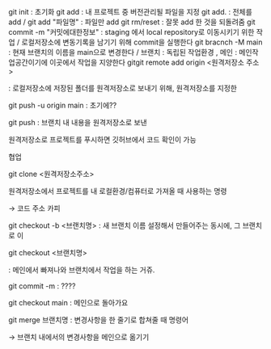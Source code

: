 git init : 초기화
 git add : 내 프로젝트 중 버전관리될 파일을 지정
 git add. : 전체를 add / git add "파일명" : 파일만 add
 git rm/reset : 잘못 add 한 것을 되돌려줌
 git commit -m "커밋에대한정보" : staging 에서 local repository로 이동시키기 위한 작업 / 로컬저장소에 변동기록을 남기기 위해 commit을 실행한다
 git bracnch -M main : 현재 브랜치의 이름을 main으로 변경한다 / 브랜치 : 독립된 작업환경 , 메인 : 메인작업공간이기에 이곳에서 작업을 지양한다
 gitgit remote add origin <원격저장소 주소>

: 로컬저장소에 저장된 폴더를 원격저장소로 보내기 위해, 원격저장소를 지정한

git push -u origin main : 초기에??

git push : 브랜치 내 내용을 원격저장소로 보낸

원격저장소로 프로젝트를 푸시하면 깃허브에서 코드 확인이 가능

협업

git clone <원격저장소주소>

원격저장소에서 프로젝트를 내 로컬환경/컴퓨터로 가져올 때 사용하는 명령

→ 코드 주소 카피 

git checkout -b <브랜치명> : 새 브랜치 이름 설정해서 만들어주는 동시에, 그 브랜치로 이

git checkout <브랜치명>

: 메인에서 빠져나와 브랜치에서 작업을 하는 거쥬.

git commit -m : ????

git checkout main : 메인으로 돌아가요

git merge 브랜치명 : 변경사항을 한 줄기로 합쳐줄 때 명령어 

→ 브랜치 내에서의 변경사항을 메인으로 옮기기